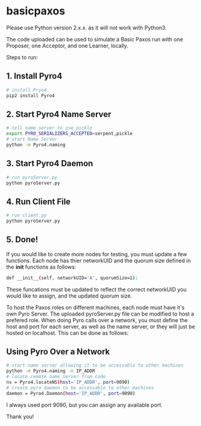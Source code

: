# basicpaxos

Please use Python version 2.x.x. as it will not work with Python3.

The code uploaded can be used to simulate a Basic Paxos run with one Proposer, one Acceptor, and one Learner, locally.

Steps to run:
## 1. Install Pyro4
``` bash
# install Pryo4
pip2 install Pyro4
```
## 2. Start Pyro4 Name Server
``` bash
# tell name server to use pickle
export PYRO_SERIALIZERS_ACCEPTED=serpent,pickle
# start Name Server
python -m Pyro4.naming
```
## 3. Start Pyro4 Daemon
``` bash
# run pyroServer.py
python pyroServer.py
```

## 4. Run Client File
``` bash
# run client.py
python pyroServer.py
```

## 5. Done!

If you would like to create more nodes for testing, you must update a few functions. Each node has thier networkUID and the quorum size defined in the __init__ functions as follows:
``` bash
def __init__(self, networkUID='A', quorumSize=1):
```
These funcations must be updated to reflect the correct networkUID you would like to assign, and the updated quorum size.

To host the Paxos roles on different machines, each node must have it's own Pyro Server. The uploaded pyroServer.py file can be modified to host a prefered role.
When doing Pyro calls over a network, you must define the host and port for each server, as well as the name server, or they will just be hosted on localhost.
This can be done as follows:

## Using Pyro Over a Network
``` bash
# start name server allowing it to be accessable to other machines
python -m Pyro4.naming -n IP_ADDR
# locate remote name server from code
ns = Pyro4.locateNS(host='IP_ADDR', port=9090)
# create pyro daemon to be accessable to other machines
daemon = Pyro4.Daemon(host='IP_ADDR', port=9090)
```

I always used port 9090, but you can assign any available port.

Thank you!
